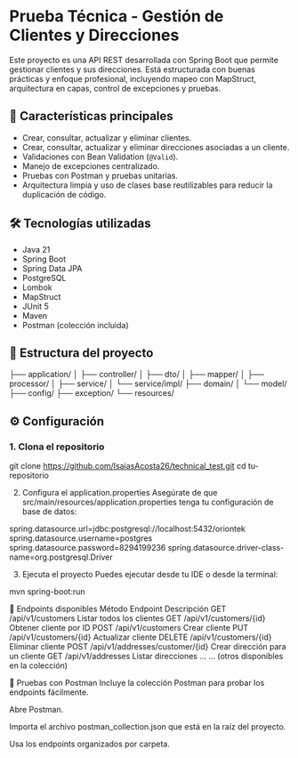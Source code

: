# Prueba Técnica - Gestión de Clientes y Direcciones

Este proyecto es una API REST desarrollada con Spring Boot que permite gestionar clientes y sus direcciones. Está estructurada con buenas prácticas y enfoque profesional, incluyendo mapeo con MapStruct, arquitectura en capas, control de excepciones y pruebas.

## 🧩 Características principales

- Crear, consultar, actualizar y eliminar clientes.
- Crear, consultar, actualizar y eliminar direcciones asociadas a un cliente.
- Validaciones con Bean Validation (`@Valid`).
- Manejo de excepciones centralizado.
- Pruebas con Postman y pruebas unitarias.
- Arquitectura limpia y uso de clases base reutilizables para reducir la duplicación de código.

## 🛠️ Tecnologías utilizadas

- Java 21
- Spring Boot
- Spring Data JPA
- PostgreSQL
- Lombok
- MapStruct
- JUnit 5
- Maven
- Postman (colección incluida)

## 🧱 Estructura del proyecto

├── application/
│ ├── controller/
│ ├── dto/
│ ├── mapper/
│ ├── processor/
│ ├── service/
│ └── service/impl/
├── domain/
│ └── model/
├── config/
├── exception/
└── resources/


## ⚙️ Configuración

### 1. Clona el repositorio


git clone https://github.com/IsaiasAcosta26/technical_test.git
cd tu-repositorio

2. Configura el application.properties
Asegúrate de que src/main/resources/application.properties tenga tu configuración de base de datos:

spring.datasource.url=jdbc:postgresql://localhost:5432/oriontek
spring.datasource.username=postgres
spring.datasource.password=8294199236
spring.datasource.driver-class-name=org.postgresql.Driver

3. Ejecuta el proyecto
Puedes ejecutar desde tu IDE o desde la terminal:

mvn spring-boot:run

🔌 Endpoints disponibles
Método	Endpoint	Descripción
GET	/api/v1/customers	Listar todos los clientes
GET	/api/v1/customers/{id}	Obtener cliente por ID
POST	/api/v1/customers	Crear cliente
PUT	/api/v1/customers/{id}	Actualizar cliente
DELETE	/api/v1/customers/{id}	Eliminar cliente
POST	/api/v1/addresses/customer/{id}	Crear dirección para un cliente
GET	/api/v1/addresses	Listar direcciones
...	...	(otros disponibles en la colección)

🧪 Pruebas con Postman
Incluye la colección Postman para probar los endpoints fácilmente.

Abre Postman.

Importa el archivo postman_collection.json que está en la raíz del proyecto.

Usa los endpoints organizados por carpeta.
